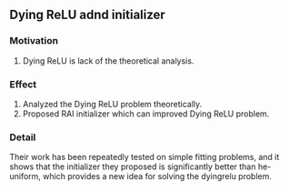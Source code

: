 ## Dying ReLU adnd initializer
### Motivation
1. Dying ReLU is lack of the theoretical analysis.
### Effect
1. Analyzed the Dying ReLU problem theoretically.
2. Proposed RAI initializer which can improved Dying ReLU problem.

### Detail
Their work has been repeatedly tested on simple fitting problems, and it shows that the initializer they proposed is significantly better than he-uniform, which provides a new idea for solving the dyingrelu problem.